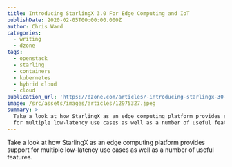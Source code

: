 ```yaml
---
title: Introducing StarlingX 3.0 For Edge Computing and IoT
publishDate: 2020-02-05T00:00:00.000Z
author: Chris Ward
categories:
  - writing
  - dzone
tags:
  - openstack
  - starling
  - containers
  - kubernetes
  - hybrid cloud
  - cloud
publication_url: 'https://dzone.com/articles/-introducing-starlingx-30-for-edge-computing-and-i'
image: /src/assets/images/articles/12975327.jpeg
summary: >-
  Take a look at how StarlingX as an edge computing platform provides support
  for multiple low-latency use cases as well as a number of useful features.
---
```

Take a look at how StarlingX as an edge computing platform provides support for multiple low-latency use cases as well as a number of useful features.

